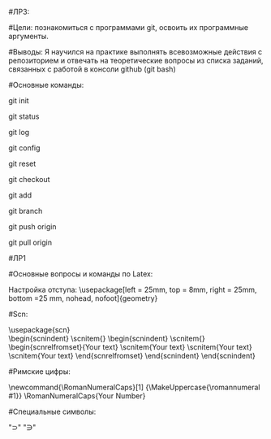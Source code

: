 #ЛР3:

#Цели: познакомиться с программами git, освоить их программные аргументы.

#Выводы: Я научился на практике выполнять всевозможные действия с репозиторием и отвечать на теоретические вопросы из списка заданий, связанных с работой в консоли github (git bash) 

#Основные команды: 

git init

git status

git log

git config 

git reset 


git checkout

git add

git branch

git push origin

git pull origin

#ЛР1 

#Основные вопросы и команды по Latex:

Настройка отступа: \usepackage[left = 25mm, top = 8mm, right = 25mm, bottom =25 mm, nohead, nofoot]{geometry}

#Scn: 

\usepackage{scn} <br/>
\begin{scnindent} 
    \scnitem{}
    \begin{scnindent}
        \scnitem{}
        \begin{scnrelfromset}{Your text}
        \scnitem{Your text}
        \scnitem{Your text}
        \scnitem{Your text}
        \end{scnrelfromset}
    \end{scnindent}
\end{scnindent}

#Римские цифры: 

\newcommand{\RomanNumeralCaps}[1]
    {\MakeUppercase{\romannumeral #1}}
\RomanNumeralCaps{Your Number}

#Специальные символы:

"$\supset$"
"$\ni$"
